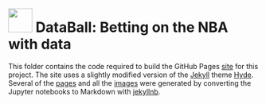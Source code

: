 # <img src="assets/icons/favicon.ico" width="48"> DataBall: Betting on the NBA with data

This folder contains the code required to build the GitHub Pages [site](https://klane.github.io/databall/) for this project. The site uses a slightly modified version of the [Jekyll](http://jekyllrb.com) theme [Hyde](https://github.com/poole/hyde). Several of the [pages](https://github.com/klane/databall/tree/gh-pages/_pages) and all the [images](https://github.com/klane/databall/tree/gh-pages/assets/images) were generated by converting the Jupyter notebooks to Markdown with [jekyllnb](https://github.com/klane/jekyllnb).
